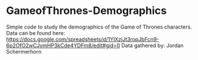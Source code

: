 # GameofThrones-Demographics
Simple code to study the demographics of the Game of Thrones characters.
Data can be found here: https://docs.google.com/spreadsheets/d/1YlXzjJt3ropJbFcn9-6p2OfO2wCJvmHP3kCde4YDFm8/edit#gid=0
Data gathered by: Jordan Schermerhorn
